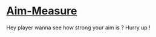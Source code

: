 # [Aim-Measure](https://furkanyldrmm.github.io/Aim-Measure/index.html)
Hey player wanna see how strong your aim is ?  Hurry up !
